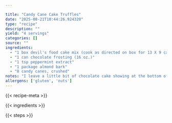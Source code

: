 ```yaml
---

title: "Candy Cane Cake Truffles"
date: "2025-08-21T10:44:26.924320"
type: "recipe"
description: ""
yield: "4 servings"
categories: []
source: ""
ingredients:
  - "1 box devil's food cake mix (cook as directed on box for 13 X 9 cake)"
  - "1 can chocolate frosting (16 oz.)"
  - "1 tsp peppermint extract"
  - "1 package almond bark"
  - "8 candy canes, crushed"
notes: "I leave a little bit of chocolate cake showing at the bottom of these. It's prettier and much easier to handle when dipping."
allergens: ['gluten', 'nuts']
---
```


{{< recipe-meta >}}

{{< ingredients >}}

{{< steps >}}
